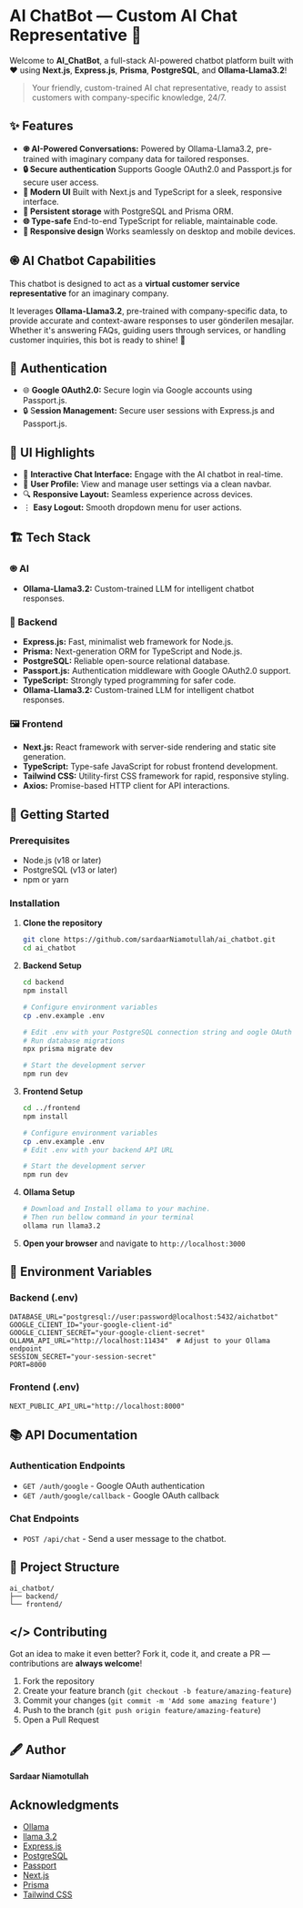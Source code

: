 # AI ChatBot — Custom AI Chat Representative 💬


Welcome to **AI_ChatBot**, a full-stack AI-powered chatbot platform built with ❤️ using **Next.js**, **Express.js**, **Prisma**, **PostgreSQL**, and **Ollama-Llama3.2**!

> Your friendly, custom-trained AI chat representative, ready to assist customers with company-specific knowledge, 24/7.

## ✨ Features

- **֎ AI-Powered Conversations:** Powered by Ollama-Llama3.2, pre-trained with imaginary company data for tailored responses.
- **🔒 Secure authentication** Supports Google OAuth2.0 and Passport.js for secure user access.
- **🎨 Modern UI** Built with Next.js and TypeScript for a sleek, responsive interface.
- **💾 Persistent storage** with PostgreSQL and Prisma ORM.
- **🌐 Type-safe** End-to-end TypeScript for reliable, maintainable code.
- **📱 Responsive design** Works seamlessly on desktop and mobile devices.

## ֎ AI Chatbot Capabilities

This chatbot is designed to act as a **virtual customer service representative** for an imaginary company. 

It leverages **Ollama-Llama3.2**, pre-trained with company-specific data, to provide accurate and context-aware responses to user gönderilen mesajlar. Whether it's answering FAQs, guiding users through services, or handling customer inquiries, this bot is ready to shine! 🌟

## 🔐 Authentication

* 🌐 **Google OAuth2.0:** Secure login via Google accounts using Passport.js.
* 🔒 S**ession Management:** Secure user sessions with Express.js and Passport.js.

## 📸 UI Highlights

* 💬 **Interactive Chat Interface:** Engage with the AI chatbot in real-time.
* 👤 **User Profile:** View and manage user settings via a clean navbar.
* 🔍 **Responsive Layout:** Seamless experience across devices.
* ⋮ **Easy Logout:** Smooth dropdown menu for user actions.

## 🏗️ Tech Stack

### ֎ AI
- **Ollama-Llama3.2:** Custom-trained LLM for intelligent chatbot responses.

### 🔧 Backend
- **Express.js:** Fast, minimalist web framework for Node.js.
- **Prisma:** Next-generation ORM for TypeScript and Node.js.
- **PostgreSQL:** Reliable open-source relational database.
- **Passport.js:** Authentication middleware with Google OAuth2.0 support.
- **TypeScript:** Strongly typed programming for safer code.
- **Ollama-Llama3.2:** Custom-trained LLM for intelligent chatbot responses.

### 🖼️ Frontend
- **Next.js:** React framework with server-side rendering and static site generation.
- **TypeScript:** Type-safe JavaScript for robust frontend development.
- **Tailwind CSS:** Utility-first CSS framework for rapid, responsive styling.
- **Axios:** Promise-based HTTP client for API interactions.

## 🚀 Getting Started

### Prerequisites

- Node.js (v18 or later)
- PostgreSQL (v13 or later)
- npm or yarn

### Installation

1. **Clone the repository**
   ```bash
   git clone https://github.com/sardaarNiamotullah/ai_chatbot.git
   cd ai_chatbot
   ```

2. **Backend Setup**
   ```bash
   cd backend
   npm install
   
   # Configure environment variables
   cp .env.example .env

   # Edit .env with your PostgreSQL connection string and oogle OAuth credentials, and Ollama settings
   # Run database migrations
   npx prisma migrate dev
   
   # Start the development server
   npm run dev
   ```
   

3. **Frontend Setup**
   ```bash
   cd ../frontend
   npm install
   
   # Configure environment variables
   cp .env.example .env
   # Edit .env with your backend API URL
   
   # Start the development server
   npm run dev
   ```

3. **Ollama Setup**
   ```bash
   # Download and Install ollama to your machine.
   # Then run bellow command in your terminal
   ollama run llama3.2
   ```

4. **Open your browser** and navigate to `http://localhost:3000`

## 🔧 Environment Variables

### Backend (.env)
```
DATABASE_URL="postgresql://user:password@localhost:5432/aichatbot"
GOOGLE_CLIENT_ID="your-google-client-id"
GOOGLE_CLIENT_SECRET="your-google-client-secret"
OLLAMA_API_URL="http://localhost:11434"  # Adjust to your Ollama endpoint
SESSION_SECRET="your-session-secret"
PORT=8000
```

### Frontend (.env)
```
NEXT_PUBLIC_API_URL="http://localhost:8000"
```

## 📚 API Documentation

### Authentication Endpoints
- `GET /auth/google` - Google OAuth authentication
- `GET /auth/google/callback` - Google OAuth callback

### Chat Endpoints
- `POST /api/chat` - Send a user message to the chatbot.

## 📂 Project Structure

```
ai_chatbot/
├── backend/
└── frontend/
```

## </> Contributing

Got an idea to make it even better? Fork it, code it, and create a PR — contributions are **always welcome**!

1. Fork the repository
2. Create your feature branch (`git checkout -b feature/amazing-feature`)
3. Commit your changes (`git commit -m 'Add some amazing feature'`)
4. Push to the branch (`git push origin feature/amazing-feature`)
5. Open a Pull Request


## 🖋️ Author

**Sardaar Niamotullah**

## Acknowledgments

- [Ollama](https://ollama.com/)
- [llama 3.2](https://ollama.com/library/llama3.2)
- [Express.js](https://expressjs.com/)
- [PostgreSQL](https://www.postgresql.org/)
- [Passport](https://www.passportjs.org/)
- [Next.js](https://nextjs.org/)
- [Prisma](https://www.prisma.io/)
- [Tailwind CSS](https://tailwindcss.com/)